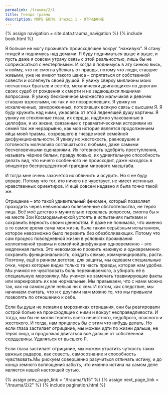 ```yaml
---
permalink: /trauma/2/1
title: Гнездо травмы
description: МОРЕ БОЛИ. Эпизод 1 - ОТРИЦАНИЕ
---
```

{% assign navigation  = site.data.trauma_navigation %}
{% include book.html %}

Я больше не могу проживать происходящее вокруг "наживую". Я стану птицей и поднимусь над домами. Я буду подниматься выше и выше, и пусть даже я совсем утрачу связь с этой реальностью, лишь бы не соприкасаться с нестерпимым. И когда я поднимусь в эту синюю высь, я пойму, что не смогла убежать от правды, потому что люди, ставшие живыми, уже не имеют такого шанса – спрятаться от собственной совести и ослепнуть своей душой. Я увижу сверху миллионы моих несчастных братьев и сестёр, механически двигающихся по дорогам своих судеб от рождения к смерти и не задающихся лишними вопросами. Я увижу бесконечное множество мальчиков и девочек ставших взрослыми, но так и не повзрослевших. Я увижу их искалеченных, замороженных, потерявших всякую связь с высшим Я. Я буду кружить над ними, ужасаясь от этой леденящей душу картины. Я увижу их стеклянные глаза, их сердца, надёжно упакованные в целлофан, и их жизни, связанные с травматическими историями их семей так же неразрывно, как моя история является продолжением яйца моей травмы, созревшего в гнезде моей семейной дисфункциональности. Я увижу их жестокость, равнодушие и готовность молчаливо соглашаться с любыми, даже самыми бесчеловечными сценариями. Их готовность одобрять преступления, называть чёрное белым, правду ложью, их удивительную способность делать вид, что ничего особенного не происходит, даже находясь в эпицентре беспрецедентной трагедии мирового масштаба.

И тогда мне очень захочется их обличить и осудить. Но я не буду вправе. Потому что тот, кто ничего не чувствует, не имеет истинных нравственных ориентиров. И ещё совсем недавно я была точно такой же.

Отрицание – это такой удивительный феномен, который позволяет проходить через невыносимо болезненные обстоятельства, не теряя лица. Всё моё детство я мучительно терзалась вопросом, смогла бы я на месте Зои Космодемьянской устоять в испытаниях пытками и сохранить верность своим ценностям. Я даже не понимала, что именно в то самое время сама моя жизнь была таким серьёзным испытанием, которое невозможно было пережить без обезболивающих. Потому что сам процесс повседневной жизни в условиях проживания коллективной травмы и семейной дисфункции одновременно – это медленная пытка. Это невозможно прожить наживую и одновременно сохранить функциональность, создать семью, коммуницировать, расти. Поэтому, ещё в раннем детстве, для защиты, мы одеваем специальные очки, через которые видна только та часть правды, которая нам удобна. Мы учимся не чувствовать боль переживаемого, а убирать её в специальную морозилку. Мы учимся не замечать травмирующие факты или маркировать их как нормальные. Мы привыкаем, что с нами можно так, как на самом деле нельзя ни с кем. И потом, как следствие, мы начинаем считать, что и с другими нам можно то, что мы привыкли позволять по отношению к себе.

Если бы души не лежали в морозилках отрицания, они бы реагировали острой болью на происходящие с ними и вокруг несправедливости.
И тогда, мы бы не могли терпеть всего нечестного, недоброго, опасного и жестокого. И тогда, нам пришлось бы с этим что нибудь делать. Но если глаза застилает отрицание, мы можем идти по жизни дальше, не теряя лица, и продолжая двигаться всё дальше от собственной сердцевины. Удаляться от высшего Я.

Если глаза застилает отрицание, мы можем утратить чуткость таких важных радаров, как совесть, самосознание и способность чувствовать.Мы рискуем совершенно разучиться отличать истину, и до конца земного воплощения забыть, что именно истина на самом деле является нашей настоящей сутью.

{% assign prev_page_link = "/trauma/1/15" %}
{% assign next_page_link = "/trauma/2/2" %}
{% include pagination.html %}